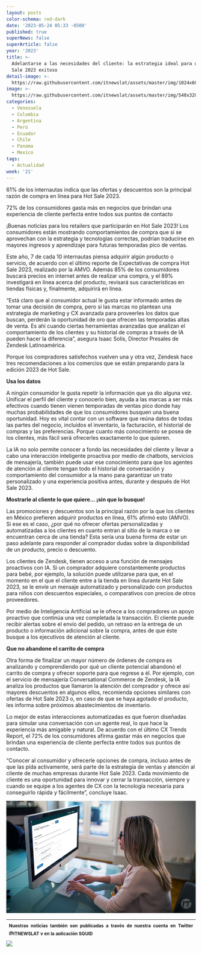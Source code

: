 ```yaml
---
layout: posts
color-schema: red-dark
date: '2023-05-24 05:33 -0500'
published: true
superNews: false
superArticle: false
year: '2023'
title: >-
  Adelantarse a las necesidades del cliente: la estrategia ideal para un Hot
  Sale 2023 exitoso
detail-image: >-
  https://raw.githubusercontent.com/itnewslat/assets/master/img/1024x680/Mujer-Trabajando-Zendesk-g.jpg
image: >-
  https://raw.githubusercontent.com/itnewslat/assets/master/img/540x320/Mujer-Trabajando-Zendesk-p.jpg
categories:
  - Venezuela
  - Colombia
  - Argentina
  - Perú
  - Ecuador
  - Chile
  - Panama
  - Mexico
tags:
  - Actualidad
week: '21'
---
```

61% de los internautas indica que las ofertas y descuentos son la principal razón de compra en línea para Hot Sale 2023.

72% de los consumidores gasta más en negocios que brindan una experiencia de cliente perfecta entre todos sus puntos de contacto
 
¡Buenas noticias para los retailers que participarán en Hot Sale 2023! Los consumidores están mostrando comportamientos de compra que si se aprovechan con la estrategia y tecnologías correctas, podrían traducirse en mayores ingresos y aprendizaje para futuras temporadas pico de ventas. 
 
Este año, 7 de cada 10 internautas piensa adquirir algún producto o servicio, de acuerdo con el último reporte de Expectativas de compra Hot Sale 2023, realizado por la AMVO. Además 85% de los consumidores buscará precios en internet antes de realizar una compra, y el 89% investigará en línea acerca del producto, revisará sus características en tiendas físicas y, finalmente, adquirirá en línea. 
 
“Está claro que al consumidor actual le gusta estar informado antes de tomar una decisión de compra, pero si las marcas no plantean una estrategia de marketing y CX avanzada para proveerles los datos que buscan, perderán la oportunidad de oro que ofrecen las temporadas altas de venta. Es ahí cuando ciertas herramientas avanzadas que analizan el comportamiento de los clientes y su historial de compras a través de IA pueden hacer la diferencia”, asegura Isaac Solís, Director Presales de Zendesk Latinoamérica. 
 
Porque los compradores satisfechos vuelven una y otra vez, Zendesk hace tres recomendaciones a los comercios que se están preparando para la edición 2023 de Hot Sale.
 
**Usa los datos**

A ningún consumidor le gusta repetir la información que ya dio alguna vez. Unificar el perfil del cliente y conocerlo bien, ayuda a las marcas a ser más efectivos cuando tienen vienen temporadas de ventas pico donde hay muchas probabilidades de que los consumidores busquen una buena oportunidad. Hoy es vital contar con un software que reúna datos de todas las partes del negocio, incluidos el inventario, la facturación, el historial de compras y las preferencias. Porque cuanto más conocimiento se posea de los clientes, más fácil será ofrecerles exactamente lo que quieren.
 
 La IA no solo permite conocer a fondo las necesidades del cliente y llevar a cabo una interacción inteligente proactiva por medio de chatbots, servicios de mensajería, también puede usar ese conocimiento para que los agentes de atención al cliente tengan todo el historial de conversación y comportamiento del consumidor a la mano para garantizar un trato personalizado y una experiencia positiva antes, durante y después de Hot Sale 2023. 
 
**Mostrarle al cliente lo que quiere… ¡sin que lo busque!**

Las promociones y descuentos son la principal razón por la que los clientes en México prefieren adquirir productos en línea, 61% afirmó esto (AMVO). Si ese es el caso, ¿por qué no ofrecer ofertas personalizadas y automatizadas a los clientes en cuanto entran al sitio de la marca o se encuentran cerca de una tienda? Esta sería una buena forma de estar un paso adelante para responder al comprador dudas sobre la disponibilidad de un producto, precio o descuento.
 
Los clientes de Zendesk, tienen acceso a una función de mensajes proactivos con IA. Si un comprador adquiere constantemente productos para bebé, por ejemplo, la solución puede utilizarse para que, en el momento en el que el cliente entre a la tienda en línea durante Hot Sale 2023, se le envíe un mensaje automatizado y personalizado con productos para niños con descuentos especiales, o comparativos con precios de otros proveedores.
 
Por medio de Inteligencia Artificial se le ofrece a los compradores un apoyo proactivo que continúa una vez completada la transacción. El cliente puede recibir alertas sobre el envío del pedido, un retraso en la entrega de un producto o información adicional sobre la compra, antes de que éste busque a los ejecutivos de atención al cliente. 
 
**Que no abandone el carrito de compra**

Otra forma de finalizar un mayor número de órdenes de compra es analizando y comprendiendo por qué un cliente potencial abandonó el carrito de compra y ofrecer soporte para que regrese a él. Por ejemplo, con el servicio de mensajería Conversational Commerce de Zendesk, la IA analiza los productos que llamaron la atención del comprador y ofrece así mayores descuentos en algunos ellos, recomienda opciones similares con ofertas de Hot Sale 2023 o, en caso de que se haya agotado el producto, les informa sobre próximos abastecimientos de inventario.
 
Lo mejor de estas interacciones automatizadas es que fueron diseñadas para simular una conversación con un agente real, lo que hace la experiencia más amigable y natural. De acuerdo con el último CX Trends Report, el 72% de los consumidores afirma gastar más en negocios que brindan una experiencia de cliente perfecta entre todos sus puntos de contacto.
 
“Conocer al consumidor y ofrecerle opciones de compra, incluso antes de que las pida activamente, será parte de la estrategia de ventas y atención al cliente de muchas empresas durante Hot Sale 2023. Cada movimiento de cliente es una oportunidad para innovar y cerrar la transacción, siempre y cuando se equipe a los agentes de CX con la tecnología necesaria para conseguirlo rápida y fácilmente”, concluye Isaac.

![](https://raw.githubusercontent.com/itnewslat/assets/master/img/540x320/Mujer-Trabajando-Zendesk-p.jpg)

<table style="height: 42px;" width="569">
<tbody>
<tr>
<td style="text-align: justify;"><sub><strong>Nuestras noticias también son publicadas a través de nuestra cuenta en Twitter <a href="https://twitter.com/itnewslat?lang=es">@ITNEWSLAT</a> y en la aplicación <a href="https://squidapp.co/en/">SQUID</a></strong></sub></td>
</tr>
</tbody>
</table>
<img src="https://tracker.metricool.com/c3po.jpg?hash=56f88a41e39ab42c063cc51676587a04"/>